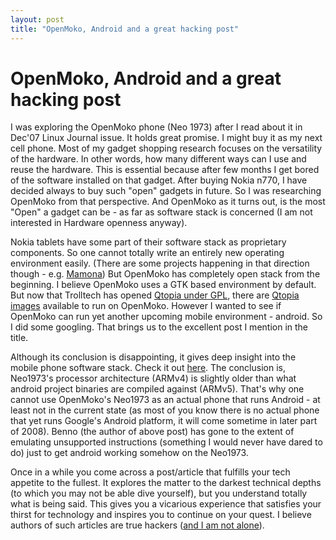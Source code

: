 ```yaml
---
layout: post
title: "OpenMoko, Android and a great hacking post"
---
```

OpenMoko, Android and a great hacking post
===
I was exploring the OpenMoko phone (Neo 1973) after I read about it in Dec'07 Linux Journal issue. It holds great promise. I might buy it as my next cell phone. Most of my gadget shopping research focuses on the versatility of the hardware. In other words, how many different ways can I use and reuse the hardware. This is essential because after few months I get bored of the software installed on that gadget. After buying Nokia n770, I have decided always to buy such "open" gadgets in future. So I was researching OpenMoko from that perspective. And OpenMoko as it turns out, is the most "Open" a gadget can be - as far as software stack is concerned (I am not interested in Hardware openness anyway).  
  
Nokia tablets have some part of their software stack as proprietary components. So one cannot totally write an entirely new operating environment easily. (There are some projects happening in that direction though - e.g. [Mamona][0]) But OpenMoko has completely open stack from the beginning. I believe OpenMoko uses a GTK based environment by default. But now that Trolltech has opened [Qtopia under GPL][1], there are [Qtopia images][2] available to run on OpenMoko. However I wanted to see if OpenMoko can run yet another upcoming mobile environment - android. So I did some googling. That brings us to the excellent post I mention in the title.  
  
Although its conclusion is disappointing, it gives deep insight into the mobile phone software stack. Check it out [here][3]. The conclusion is, Neo1973's processor architecture (ARMv4) is slightly older than what android project binaries are compiled against (ARMv5). That's why one cannot use OpenMoko's Neo1973 as an actual phone that runs Android - at least not in the current state (as most of you know there is no actual phone that yet runs Google's Android platform, it will come sometime in later part of 2008). Benno (the author of above post) has gone to the extent of emulating unsupported instructions (something I would never have dared to do) just to get android working somehow on the Neo1973\.   
  
Once in a while you come across a post/article that fulfills your tech appetite to the fullest. It explores the matter to the darkest technical depths (to which you may not be able dive yourself), but you understand totally what is being said. This gives you a vicarious experience that satisfies your thirst for technology and inspires you to continue on your quest. I believe authors of such articles are true hackers ([and I am not alone][4]).

[0]: http://dev.openbossa.org/trac/mamona/
[1]: http://arstechnica.com/journals/linux.ars/2008/01/18/trolltech-to-adopt-gpl-3-for-qt
[2]: http://wiki.openmoko.org/wiki/Qtopia_on_Neo_1973
[3]: http://benno.id.au/blog/2007/11/21/android-neo1973
[4]: http://paulgraham.com/hp.html
